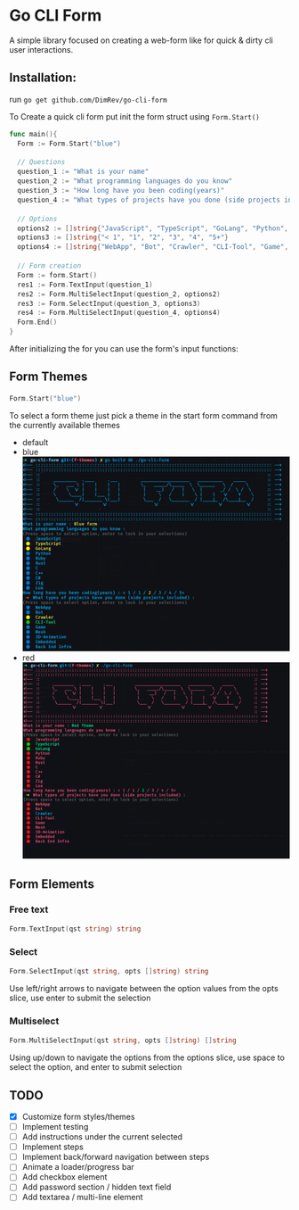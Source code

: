 # Go CLI Form

A simple library focused on creating a web-form like for quick & dirty cli user interactions.

## Installation:

run `go get github.com/DimRev/go-cli-form`

To Create a quick cli form put init the form struct using `Form.Start()`

```go
func main(){
  Form := Form.Start("blue")

  // Questions
  question_1 := "What is your name"
  question_2 := "What programming languages do you know"
  question_3 := "How long have you been coding(years)"
  question_4 := "What types of projects have you done (side projects included)"

  // Options
  options2 := []string{"JavaScript", "TypeScript", "GoLang", "Python", "Ruby", "Rust", "C", "C++", "C#", "Zig", "Lua"}
  options3 := []string{"< 1", "1", "2", "3", "4", "5+"}
  options4 := []string{"WebApp", "Bot", "Crawler", "CLI-Tool", "Game", "Mesh", "3D-Animation", "Embedded", "Back End Infra"}

  // Form creation
  Form := form.Start()
  res1 := Form.TextInput(question_1)
  res2 := Form.MultiSelectInput(question_2, options2)
  res3 := Form.SelectInput(question_3, options3)
  res4 := Form.MultiSelectInput(question_4, options4)
  Form.End()
}
```

After initializing the for you can use the form's input functions:

## Form Themes

```go
Form.Start("blue")
```

To select a form theme just pick a theme in the start form command from the currently available themes

- default
- blue
  ![blue theme](./assets/blue_theme.png)
- red
  ![red theme](./assets/red_theme.png)

## Form Elements

### Free text

```go
Form.TextInput(qst string) string
```

### Select

```go
Form.SelectInput(qst string, opts []string) string
```

Use left/right arrows to navigate between the option values from the opts slice, use enter to submit the selection

### Multiselect

```go
Form.MultiSelectInput(qst string, opts []string) []string
```

Using up/down to navigate the options from the options slice, use space to select the option, and enter to submit selection

## TODO

- [x] Customize form styles/themes
- [ ] Implement testing
- [ ] Add instructions under the current selected
- [ ] Implement steps
- [ ] Implement back/forward navigation between steps
- [ ] Animate a loader/progress bar
- [ ] Add checkbox element
- [ ] Add password section / hidden text field
- [ ] Add textarea / multi-line element
